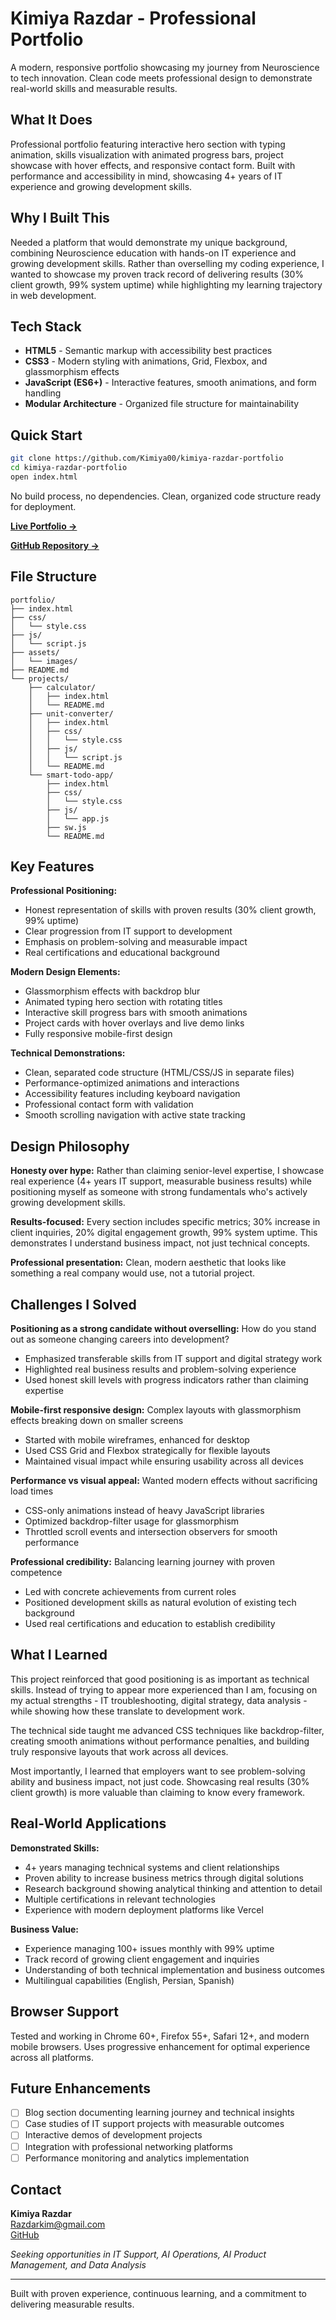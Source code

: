 # Kimiya Razdar - Professional Portfolio

A modern, responsive portfolio showcasing my journey from Neuroscience to tech innovation. Clean code meets professional design to demonstrate real-world skills and measurable results.

## What It Does

Professional portfolio featuring interactive hero section with typing animation, skills visualization with animated progress bars, project showcase with hover effects, and responsive contact form. Built with performance and accessibility in mind, showcasing 4+ years of IT experience and growing development skills.

## Why I Built This

Needed a platform that would demonstrate my unique background, combining Neuroscience education with hands-on IT experience and growing development skills. Rather than overselling my coding experience, I wanted to showcase my proven track record of delivering results (30% client growth, 99% system uptime) while highlighting my learning trajectory in web development.

## Tech Stack

- **HTML5** - Semantic markup with accessibility best practices
- **CSS3** - Modern styling with animations, Grid, Flexbox, and glassmorphism effects
- **JavaScript (ES6+)** - Interactive features, smooth animations, and form handling
- **Modular Architecture** - Organized file structure for maintainability

## Quick Start

```bash
git clone https://github.com/Kimiya00/kimiya-razdar-portfolio
cd kimiya-razdar-portfolio
open index.html
```

No build process, no dependencies. Clean, organized code structure ready for deployment.

**[Live Portfolio →](https://kimiya-razdar-portfolio.vercel.app/)**

**[GitHub Repository →](https://github.com/Kimiya00/kimiya-razdar-portfolio)**

## File Structure

```
portfolio/
├── index.html          
├── css/
│   └── style.css      
├── js/
│   └── script.js      
├── assets/
│   └── images/         
├── README.md          
└── projects/          
    ├── calculator/
    │   ├── index.html
    │   └── README.md
    ├── unit-converter/
    │   ├── index.html
    │   ├── css/
    │   │   └── style.css
    │   ├── js/
    │   │   └── script.js
    │   └── README.md
    └── smart-todo-app/
        ├── index.html
        ├── css/
        │   └── style.css
        ├── js/
        │   └── app.js
        ├── sw.js
        └── README.md
```

## Key Features

**Professional Positioning:**
- Honest representation of skills with proven results (30% client growth, 99% uptime)
- Clear progression from IT support to development
- Emphasis on problem-solving and measurable impact
- Real certifications and educational background

**Modern Design Elements:**
- Glassmorphism effects with backdrop blur
- Animated typing hero section with rotating titles
- Interactive skill progress bars with smooth animations
- Project cards with hover overlays and live demo links
- Fully responsive mobile-first design

**Technical Demonstrations:**
- Clean, separated code structure (HTML/CSS/JS in separate files)
- Performance-optimized animations and interactions
- Accessibility features including keyboard navigation
- Professional contact form with validation
- Smooth scrolling navigation with active state tracking

## Design Philosophy

**Honesty over hype:** Rather than claiming senior-level expertise, I showcase real experience (4+ years IT support, measurable business results) while positioning myself as someone with strong fundamentals who's actively growing development skills.

**Results-focused:** Every section includes specific metrics; 30% increase in client inquiries, 20% digital engagement growth, 99% system uptime. This demonstrates I understand business impact, not just technical concepts.

**Professional presentation:** Clean, modern aesthetic that looks like something a real company would use, not a tutorial project.

## Challenges I Solved

**Positioning as a strong candidate without overselling:** How do you stand out as someone changing careers into development?
- Emphasized transferable skills from IT support and digital strategy work
- Highlighted real business results and problem-solving experience
- Used honest skill levels with progress indicators rather than claiming expertise

**Mobile-first responsive design:** Complex layouts with glassmorphism effects breaking down on smaller screens
- Started with mobile wireframes, enhanced for desktop
- Used CSS Grid and Flexbox strategically for flexible layouts
- Maintained visual impact while ensuring usability across all devices

**Performance vs visual appeal:** Wanted modern effects without sacrificing load times
- CSS-only animations instead of heavy JavaScript libraries
- Optimized backdrop-filter usage for glassmorphism
- Throttled scroll events and intersection observers for smooth performance

**Professional credibility:** Balancing learning journey with proven competence
- Led with concrete achievements from current roles
- Positioned development skills as natural evolution of existing tech background
- Used real certifications and education to establish credibility

## What I Learned

This project reinforced that good positioning is as important as technical skills. Instead of trying to appear more experienced than I am, focusing on my actual strengths - IT troubleshooting, digital strategy, data analysis - while showing how these translate to development work.

The technical side taught me advanced CSS techniques like backdrop-filter, creating smooth animations without performance penalties, and building truly responsive layouts that work across all devices.

Most importantly, I learned that employers want to see problem-solving ability and business impact, not just code. Showcasing real results (30% client growth) is more valuable than claiming to know every framework.

## Real-World Applications

**Demonstrated Skills:**
- 4+ years managing technical systems and client relationships
- Proven ability to increase business metrics through digital solutions
- Research background showing analytical thinking and attention to detail
- Multiple certifications in relevant technologies
- Experience with modern deployment platforms like Vercel

**Business Value:**
- Experience managing 100+ issues monthly with 99% uptime
- Track record of growing client engagement and inquiries
- Understanding of both technical implementation and business outcomes
- Multilingual capabilities (English, Persian, Spanish)

## Browser Support

Tested and working in Chrome 60+, Firefox 55+, Safari 12+, and modern mobile browsers. Uses progressive enhancement for optimal experience across all platforms.

## Future Enhancements

- [ ] Blog section documenting learning journey and technical insights
- [ ] Case studies of IT support projects with measurable outcomes  
- [ ] Interactive demos of development projects
- [ ] Integration with professional networking platforms
- [ ] Performance monitoring and analytics implementation

## Contact

**Kimiya Razdar**  
Razdarkim@gmail.com    
[GitHub](https://github.com/Kimiya00)  

*Seeking opportunities in IT Support, AI Operations, AI Product Management, and Data Analysis*

---

Built with proven experience, continuous learning, and a commitment to delivering measurable results.